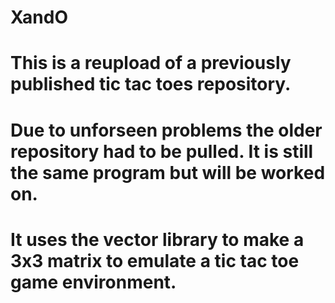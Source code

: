 # XandO
# This is a reupload of a previously published tic tac toes repository. 
# Due to unforseen problems the older repository had to be pulled. It is still the same program but will be worked on.
# It uses the vector library to make a 3x3 matrix to emulate a tic tac toe game environment.
